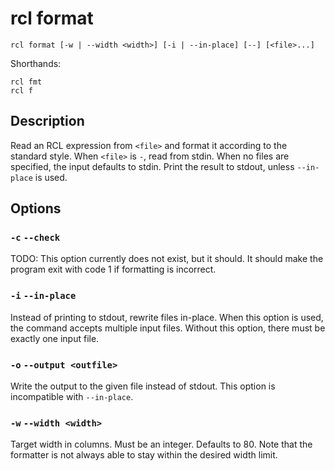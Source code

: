 # rcl format

    rcl format [-w | --width <width>] [-i | --in-place] [--] [<file>...]

Shorthands:

    rcl fmt
    rcl f

## Description

Read an <abbr>RCL</abbr> expression from `<file>` and format it according to the
standard style. When `<file>` is `-`, read from stdin. When no files are
specified, the input defaults to stdin. Print the result to stdout, unless
`--in-place` is used.

## Options

### `-c` `--check`

TODO: This option currently does not exist, but it should. It should make the
program exit with code 1 if formatting is incorrect.

### `-i` `--in-place`

Instead of printing to stdout, rewrite files in-place. When this option is used,
the command accepts multiple input files. Without this option, there must be
exactly one input file.

### `-o` `--output <outfile>`

Write the output to the given file instead of stdout. This option is
incompatible with `--in-place`.

### `-w` `--width <width>`

Target width in columns. Must be an integer. Defaults to 80. Note that the
formatter is not always able to stay within the desired width limit.
